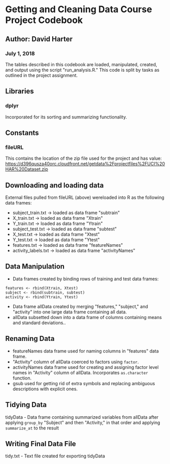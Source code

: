 # Getting and Cleaning Data Course Project Codebook
## Author: David Harter
### July 1, 2018


The tables described in this codebook are loaded, manipulated,
created, and output using the script "run_analysis.R."  This code is split by tasks as outlined in the project assignment.

## Libraries

### dplyr
Incorporated for its sorting and summarizing functionality.

## Constants

### fileURL
This contains the location of the zip file used for the project and has value: https://d396qusza40orc.cloudfront.net/getdata%2Fprojectfiles%2FUCI%20HAR%20Dataset.zip

## Downloading and loading data

External files pulled from fileURL (above) wereloaded into R as the following data frames:

- subject_train.txt   -> loaded as data frame "subtrain"
- X_train.txt         -> loaded as data frame "Xtrain"
- Y_train.txt         -> loaded as data frame "Ytrain"
- subject_test.txt    -> loaded as data frame "subtest"
- X_test.txt          -> loaded as data frame "Xtest"
- Y_test.txt          -> loaded as data frame "Ytest"
- features.txt        -> loaded as data frame "featureNames"
- activity_labels.txt -> loaded as data frame "activityNames"

## Data Manipulation
- Data frames created by binding rows of training and test data frames:
```
features <- rbind(Xtrain, Xtest)
subject <- rbind(subtrain, subtest)
activity <- rbind(Ytrain, Ytest)
```
- Data frame allData created by merging "features," "subject," and "activity" into one large data frame containing all data.
- allData subsetted down into a data frame of columns containing means and standard deviations..

## Renaming Data
- featureNames data frame used for naming columns in "features" data frame.
- "Activity" column of allData coerced to factors using `factor`.
- activityNames data frame used for creating and assigning factor level names in "Activity" column of allData.  Incorporates `as.character` function.
- gsub used for getting rid of extra symbols and replacing ambiguous descriptions with explicit ones.
             
## Tidying Data  
tidyData - Data frame containing summarized variables from allData after applying `group_by` "Subject" and then "Activity," in that order and applying `summarize_at` to the result

## Writing Final Data File
tidy.txt - Text file created for exporting tidyData
